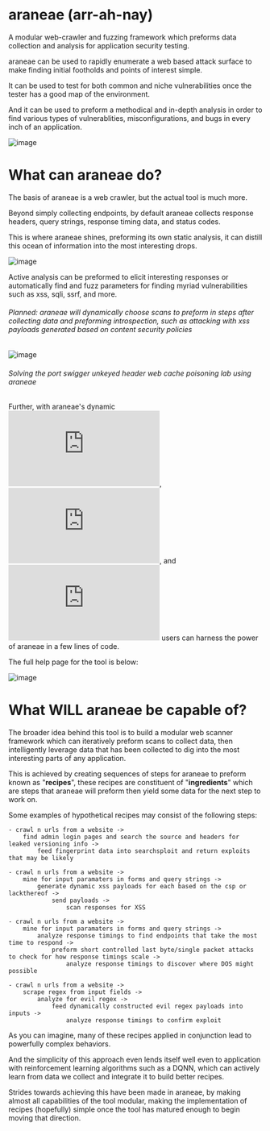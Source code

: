 # araneae (arr-ah-nay)

A modular web-crawler and fuzzing framework which preforms data collection and analysis for application security testing.

araneae can be used to rapidly enumerate a web based attack surface to make finding initial footholds and points of interest simple.

It can be used to test for both common and niche vulnerabilities once the tester has a good map of the environment.

And it can be used to preform a methodical and in-depth analysis in order to find various types of vulnerablities, misconfigurations, and bugs in every inch of an application.

![image](https://github.com/user-attachments/assets/ee840505-9aed-471d-ba7e-bf4f85a458ed)



# What can araneae do?

The basis of araneae is a web crawler, but the actual tool is much more.

Beyond simply collecting endpoints, by default araneae collects response headers, query strings, response timing data, and status codes.

This is where araneae shines, preforming its own static analysis, it can distill this ocean of information into the most interesting drops.

![image](https://github.com/user-attachments/assets/85a87051-c585-4e38-911a-edfb869682dd)



Active analysis can be preformed to elicit interesting responses or automatically find and fuzz parameters for finding myriad vulnerabilities such as xss, sqli, ssrf, and more.
###### *Planned: araneae will dynamically choose scans to preform in steps after collecting data and preforming introspection, such as attacking with xss payloads generated based on content security policies*

![image](https://github.com/user-attachments/assets/2170e838-a620-476b-b68e-60472368a97c)
###### *Solving the port swigger unkeyed header web cache poisoning lab using araneae* 



Further, with araneae's dynamic ![scanner scripts](https://github.com/malectricasoftware/araneae/blob/main/scripts/README.md), ![flagger rules](https://github.com/malectricasoftware/araneae/blob/main/rules/README.md), and ![analysis modules](https://github.com/malectricasoftware/araneae/blob/main/analysis/README.md) users can harness the power of araneae in a few lines of code.

The full help page for the tool is below:

![image](https://github.com/user-attachments/assets/86ff01b8-845f-4daf-a200-a25d1cd446a5)



# What **WILL** araneae be capable of?

The broader idea behind this tool is to build a modular web scanner framework which can iteratively preform scans to collect data, then intelligently leverage data that has been collected to dig into the most interesting parts of any application.

This is achieved by creating sequences of steps for araneae to preform known as "**recipes**", these recipes are constituent of "**ingredients**" which are steps that araneae will preform then yield some data for the next step to work on.

Some examples of hypothetical recipes may consist of the following steps:
    
    - crawl n urls from a website ->
        find admin login pages and search the source and headers for leaked versioning info ->
            feed fingerprint data into searchsploit and return exploits that may be likely
    
    - crawl n urls from a website ->
        mine for input paramaters in forms and query strings ->
            generate dynamic xss payloads for each based on the csp or lackthereof ->
                send payloads ->
                    scan responses for XSS
    
    - crawl n urls from a website ->
        mine for input paramaters in forms and query strings ->
            analyze response timings to find endpoints that take the most time to respond ->
                preform short controlled last byte/single packet attacks to check for how response timings scale ->
                    analyze response timings to discover where DOS might possible

    - crawl n urls from a website ->
        scrape regex from input fields ->
            analyze for evil regex ->
                feed dynamically constructed evil regex payloads into inputs ->
                    analyze response timings to confirm exploit


As you can imagine, many of these recipes applied in conjunction lead to powerfully complex behaviors.

And the simplicity of this approach even lends itself well even to application with reinforcement learning algorithms such as a DQNN, which can actively learn from data we collect and integrate it to build better recipes.



Strides towards achieving this have been made in araneae, by making almost all capabilities of the tool modular, making the implementation of recipes (hopefully) simple once the tool has matured enough to begin moving that direction.

